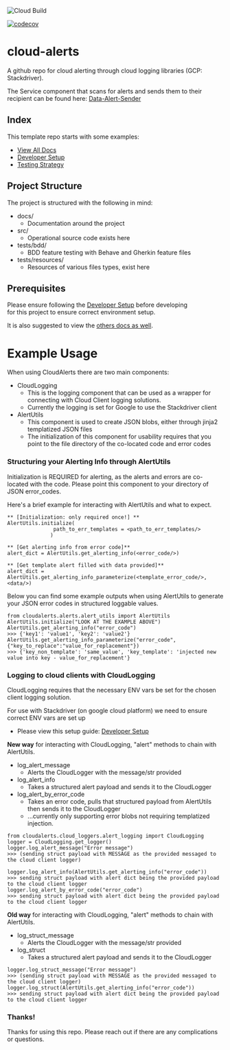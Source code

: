 ![Cloud Build](https://storage.googleapis.com/dp2-admin-badges/builds/cloudalerts/branches/master.svg)


[![codecov](https://codecov.io/gh/mozilla-it/cloudalerts/branch/master/graph/badge.svg)](https://codecov.io/gh/mozilla-it/cloudalerts)


# cloud-alerts

A github repo for cloud alerting through cloud logging libraries (GCP: Stackdriver).

The Service component that scans for alerts and sends them to their recipient can be found here:
[Data-Alert-Sender](https://github.com/mozilla-it/data-alert-sender)

## Index

This template repo starts with some examples:
* [View All Docs](./docs/)
* [Developer Setup](./docs/developer_setup.md)
* [Testing Strategy](./docs/testing_strategy.md)

## Project Structure

The project is structured with the following in mind:

- docs/
    - Documentation around the project
- src/
    - Operational source code exists here
- tests/bdd/
    - BDD feature testing with Behave and Gherkin feature files
- tests/resources/
    - Resources of various files types, exist here

## Prerequisites

Please ensure following the [Developer Setup](./docs/developer_setup.md) before developing \
for this project to ensure correct environment setup.

It is also suggested to view the [others docs as well](./docs/).

# Example Usage

When using CloudAlerts there are two main components:
- CloudLogging
    - This is the logging component that can be used as a wrapper for connecting with Cloud Client logging solutions.
    - Currently the logging is set for Google to use the Stackdriver client
- AlertUtils
    - This component is used to create JSON blobs, either through jinja2 templatized JSON files
    - The initialization of this component for usability requires that you point to the file directory of the co-located code and error codes

 ### Structuring your Alerting Info through AlertUtils

Initialization is REQUIRED for alerting, as the alerts and errors are co-located with the code.
Please point this component to your directory of JSON error_codes.

Here's a brief example for interacting with AlertUtils and what to expect.
```
** [Initialization: only required once!] **
AlertUtils.initialize(
               path_to_err_templates = <path_to_err_templates/>
              )

** [Get alerting info from error code]**
alert_dict = AlertUtils.get_alerting_info(<error_code/>)

** [Get template alert filled with data provided]**
alert_dict = AlertUtils.get_alerting_info_parameterize(<template_error_code/>, <data/>)
```

Below you can find some example outputs when using AlertUtils to generate your JSON error codes in structured loggable values.
```
from cloudalerts.alerts.alert_utils import AlertUtils
AlertUtils.initialize("LOOK AT THE EXAMPLE ABOVE")
AlertUtils.get_alerting_info("error_code")
>>> {'key1': 'value1', 'key2': 'value2'}
AlertUtils.get_alerting_info_parameterize("error_code",{"key_to_replace":"value_for_replacement"})
>>> {'key_non_template': 'same_value', 'key_template': 'injected new value into key - value_for_replacement'}
```

### Logging to cloud clients with CloudLogging
CloudLogging requires that the necessary ENV vars be set for the chosen client logging solution.

For use with Stackdriver (on google cloud platform) we need to ensure correct ENV vars are set up
- Please view this setup guide: [Developer Setup](./docs/developer_setup.md)

**New way** for interacting with CloudLogging, "alert" methods to chain with AlertUtils.
- log_alert_message
    - Alerts the CloudLogger with the message/str provided
- log_alert_info
    - Takes a structured alert payload and sends it to the CloudLogger
- log_alert_by_error_code
    - Takes an error code, pulls that structured payload from AlertUtils then sends it to the CloudLogger
    - ...currently only supporting error blobs not requiring templatized injection.
```
from cloudalerts.cloud_loggers.alert_logging import CloudLogging
logger = CloudLogging.get_logger()
logger.log_alert_message("Error message")
>>> (sending struct payload with MESSAGE as the provided messaged to the cloud client logger)

logger.log_alert_info(AlertUtils.get_alerting_info("error_code"))
>>> sending struct payload with alert dict being the provided payload to the cloud client logger
logger.log_alert_by_error_code("error_code")
>>> sending struct payload with alert dict being the provided payload to the cloud client logger
```

**Old way** for interacting with CloudLogging, "alert" methods to chain with AlertUtils.
- log_struct_message
    - Alerts the CloudLogger with the message/str provided
- log_struct
    - Takes a structured alert payload and sends it to the CloudLogger
```
logger.log_struct_message("Error message")
>>> (sending struct payload with MESSAGE as the provided messaged to the cloud client logger)
logger.log_struct(AlertUtils.get_alerting_info("error_code"))
>>> sending struct payload with alert dict being the provided payload to the cloud client logger
```

### Thanks!

Thanks for using this repo. Please reach out if there are any complications or questions.
